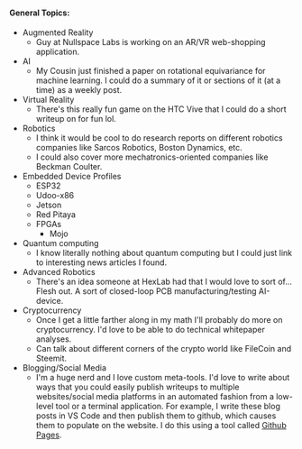 
#### General Topics:
*   Augmented Reality
    -   Guy at Nullspace Labs is working on an AR/VR web-shopping application.
*   AI
    -   My Cousin just finished a paper on rotational equivariance for machine learning. I could do a summary of it or sections of it (at a time) as a weekly post.
*   Virtual Reality
    -   There's this really fun game on the HTC Vive that I could do a short writeup on for fun lol.
*   Robotics
    -   I think it would be cool to do research reports on different robotics companies like Sarcos Robotics, Boston Dynamics, etc.
    -   I could also cover more mechatronics-oriented companies like Beckman Coulter.
*   Embedded Device Profiles
    -   ESP32
    -   Udoo-x86
    -   Jetson
    -   Red Pitaya
    -   FPGAs
        +   Mojo
*   Quantum computing
    -   I know literally nothing about quantum computing but I could just link to interesting news articles I found.
*   Advanced Robotics
    -   There's an idea someone at HexLab had that I would love to sort of... Flesh out. A sort of closed-loop PCB manufacturing/testing AI-device.
*   Cryptocurrency
    -   Once I get a little farther along in my math I'll probably do more on cryptocurrency. I'd love to be able to do technical whitepaper analyses.
    -   Can talk about different corners of the crypto world like FileCoin and Steemit.
*   Blogging/Social Media
    -   I'm a huge nerd and I love custom meta-tools. I'd love to write about ways that you could easily publish writeups to multiple websites/social media platforms in an automated fashion from a low-level tool or a terminal application. For example, I write these blog posts in VS Code and then publish them to github, which causes them to populate on the website. I do this using a tool called [Github Pages](https://pages.github.com/).


